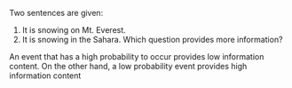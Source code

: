 Two sentences are given:
1. It is snowing on Mt. Everest.
2. It is snowing in the Sahara.
Which question provides more information?

An event that has a high probability to occur provides low information content.
On the other hand, a low probability event provides high information content
